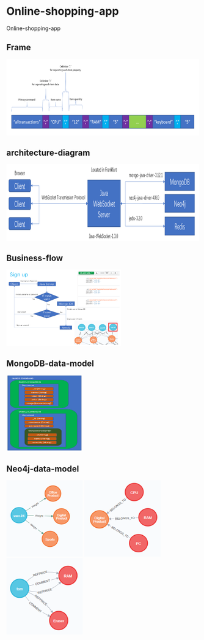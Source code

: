 # Online-shopping-app

Online-shopping-app

## Frame
<img src="Frame.png" width="700" height="200" />

## architecture-diagram
<img src="architecture-diagram.png" width="700" height="200" />

## Business-flow
<img src="Business-flow.png" width="300" height="200" />



## MongoDB-data-model
<img src="MongoDB-data-model.png" width="200" height="200" />


## Neo4j-data-model
<img src="Neo4j-data-model-1.png" width="200" height="200" />

<img src="Neo4j-data-model-2.png" width="200" height="200" />

<img src="Neo4j-data-model-3.png" width="200" height="200" />